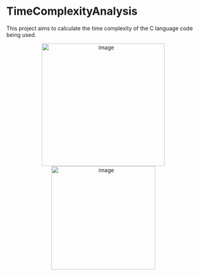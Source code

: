 # TimeComplexityAnalysis
This project aims to calculate the time complexity of the C language code being used.
<p align="center">
  <img width="320" src="https://user-images.githubusercontent.com/130709461/236062807-bfb809ae-5c5a-48c2-bff1-894d40dbcdb0.png" alt="image">
  <img width="270" src="https://user-images.githubusercontent.com/130709461/236062650-a64a83c0-d503-49a9-91e3-fe10159c5df2.png" alt="image">
</p>
